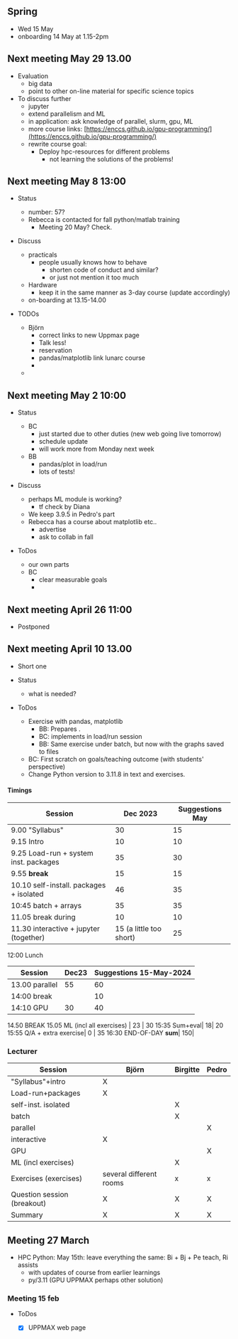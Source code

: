 ## Spring
* Wed 15 May 
* onboarding 14 May at 1.15-2pm

## Next meeting May 29 13.00
- Evaluation
    - big data
    - point to other on-line material for specific science topics
- To discuss further
    - jupyter
    - extend parallelism and ML
    - in application: ask knowledge of parallel, slurm, gpu, ML
    - more course links: [https://enccs.github.io/gpu-programming/](https://enccs.github.io/gpu-programming/)
    - rewrite course goal:
        - Deploy hpc-resources for different problems
            - not learning the solutions of the problems!


## Next meeting May 8 13:00
- Status
    - number: 57?
    - Rebecca is contacted for fall python/matlab training
        - Meeting 20 May? Check.

- Discuss
    - practicals
        - people usually knows how to behave
            - shorten code of conduct and similar?
            - or just not mention it too much
    - Hardware
        - keep it in the same manner as 3-day course (update accordingly)
    - on-boarding at 13.15-14.00

- TODOs
    - Björn
        - correct links to new Uppmax page
        - Talk less!
        - reservation
        - pandas/matplotlib link lunarc course
        - 
    - 
## Next meeting May 2 10:00 
- Status
    - BC
        - just started due to other duties (new web going live tomorrow)
        - schedule update
        - will work more from Monday next week
    - BB
        - pandas/plot in load/run
        - lots of tests! 

- Discuss
    - perhaps ML module is working?
        - tf check by Diana
    - We keep 3.9.5 in Pedro's part
    - Rebecca has a course about matplotlib etc..
        - advertise
        - ask to collab in fall 

- ToDos
    - our own parts
    - BC
        - clear measurable goals
        - 

## Next meeting April 26 11:00 

* Postponed 

## Next meeting April 10 13.00
- Short one
- Status
    - what is needed?

- ToDos
    - Exercise with pandas, matplotlib
        - BB: Prepares . 
        - BC: implements in load/run session 
        - BB: Same exercise under batch, but now with the graphs saved to files 
    - BC: First scratch on goals/teaching outcome (with students' perspective)
    - Change Python version to 3.11.8 in text and exercises.


#### Timings
|Session| Dec 2023 | Suggestions May | 
|-------|-------|----------|
|9.00 "Syllabus"| 30 | 15   |
|9.15 Intro| 10 | 10 |
9.25 Load-run + system inst. packages| 35 | 30 
9.55 **break**|15 |15
10.10 self-install. packages + isolated| 46 | 35
10:45 batch + arrays | 35 | 35
11.05 break during | 10 | 10
11.30 interactive + jupyter (together)| 15 (a little too short) | 25 |
12:00 Lunch

|Session| Dec23 | Suggestions 15-May-2024| 
|-------|-------|----------|
13.00 parallel| 55| 60 |
14:00 break | | 10
14:10 GPU | 30 | 40 | 
14.50 BREAK
15.05 ML (incl all exercises) | 23 | 30
15:35 Sum+eval| 18| 20
15:55 Q/A + extra exercise| 0 | 35
16:30 END-OF-DAY
**sum**| 150| 

### Lecturer

|Session| Björn | Birgitte | Pedro|
|-------|-------|----------|------|
|"Syllabus"+intro| X | | 
Load-run+packages| X
self-inst. isolated | | X | 
batch| | X |
parallel| | | X
interactive| X
GPU| |  | X
ML (incl exercises)| | X
Exercises (exercises)| several different rooms |x|x
Question session (breakout)| X | X | X
Summary| X | X | X 



## Meeting 27 March
- HPC Python: May 15th: leave everything the same: Bi + Bj + Pe teach, Ri assists 
    - with updates of course from earlier learnings
    - py/3.11 (GPU UPPMAX perhaps other solution)


### Meeting 15 feb
- ToDos
    - [x] UPPMAX web page

